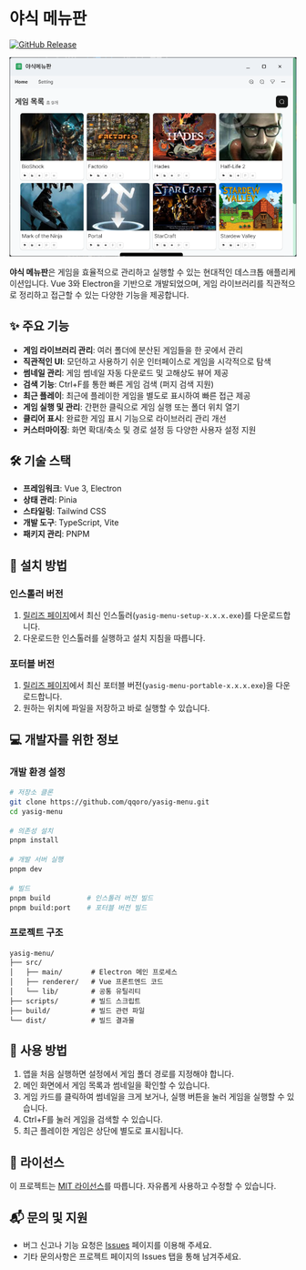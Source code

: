 # 야식 메뉴판

[![GitHub Release](https://img.shields.io/github/v/release/qqoro/yasig-menu?style=flat)](https://github.com/qqoro/yasig-menu/releases/latest)

![앱 메인 화면](./screenshot/main.png)

**야식 메뉴판**은 게임을 효율적으로 관리하고 실행할 수 있는 현대적인 데스크톱 애플리케이션입니다. Vue 3와 Electron을 기반으로 개발되었으며, 게임 라이브러리를 직관적으로 정리하고 접근할 수 있는 다양한 기능을 제공합니다.

## ✨ 주요 기능

- **게임 라이브러리 관리**: 여러 폴더에 분산된 게임들을 한 곳에서 관리
- **직관적인 UI**: 모던하고 사용하기 쉬운 인터페이스로 게임을 시각적으로 탐색
- **썸네일 관리**: 게임 썸네일 자동 다운로드 및 고해상도 뷰어 제공
- **검색 기능**: Ctrl+F를 통한 빠른 게임 검색 (퍼지 검색 지원)
- **최근 플레이**: 최근에 플레이한 게임을 별도로 표시하여 빠른 접근 제공
- **게임 실행 및 관리**: 간편한 클릭으로 게임 실행 또는 폴더 위치 열기
- **클리어 표시**: 완료한 게임 표시 기능으로 라이브러리 관리 개선
- **커스터마이징**: 화면 확대/축소 및 경로 설정 등 다양한 사용자 설정 지원

## 🛠️ 기술 스택

- **프레임워크**: Vue 3, Electron
- **상태 관리**: Pinia
- **스타일링**: Tailwind CSS
- **개발 도구**: TypeScript, Vite
- **패키지 관리**: PNPM

## 🚀 설치 방법

### 인스톨러 버전

1. [릴리즈 페이지](https://github.com/qqoro/yasig-menu/releases)에서 최신 인스톨러(`yasig-menu-setup-x.x.x.exe`)를 다운로드합니다.
2. 다운로드한 인스톨러를 실행하고 설치 지침을 따릅니다.

### 포터블 버전

1. [릴리즈 페이지](https://github.com/qqoro/yasig-menu/releases)에서 최신 포터블 버전(`yasig-menu-portable-x.x.x.exe`)을 다운로드합니다.
2. 원하는 위치에 파일을 저장하고 바로 실행할 수 있습니다.

## 💻 개발자를 위한 정보

### 개발 환경 설정

```bash
# 저장소 클론
git clone https://github.com/qqoro/yasig-menu.git
cd yasig-menu

# 의존성 설치
pnpm install

# 개발 서버 실행
pnpm dev

# 빌드
pnpm build         # 인스톨러 버전 빌드
pnpm build:port    # 포터블 버전 빌드
```

### 프로젝트 구조

```
yasig-menu/
├── src/
│   ├── main/       # Electron 메인 프로세스
│   ├── renderer/   # Vue 프론트엔드 코드
│   └── lib/        # 공통 유틸리티
├── scripts/        # 빌드 스크립트
├── build/          # 빌드 관련 파일
└── dist/           # 빌드 결과물
```

## 📱 사용 방법

1. 앱을 처음 실행하면 설정에서 게임 폴더 경로를 지정해야 합니다.
2. 메인 화면에서 게임 목록과 썸네일을 확인할 수 있습니다.
3. 게임 카드를 클릭하여 썸네일을 크게 보거나, 실행 버튼을 눌러 게임을 실행할 수 있습니다.
4. Ctrl+F를 눌러 게임을 검색할 수 있습니다.
5. 최근 플레이한 게임은 상단에 별도로 표시됩니다.

## 📜 라이선스

이 프로젝트는 [MIT 라이선스](LICENSE)를 따릅니다. 자유롭게 사용하고 수정할 수 있습니다.

## 📬 문의 및 지원

- 버그 신고나 기능 요청은 [Issues](https://github.com/qqoro/yasig-menu/issues) 페이지를 이용해 주세요.
- 기타 문의사항은 프로젝트 페이지의 Issues 탭을 통해 남겨주세요.
